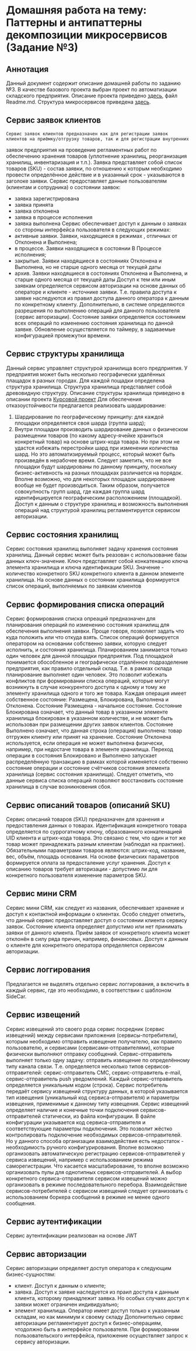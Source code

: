 # Домашняя работа на тему: Паттерны и антипаттерны декомпозиции микросервисов (Задание №3)
## Аннотация
Данный документ содержит описание домашней работы по заданию №3. В качестве базового проекта выбран проект по автоматизации складского предприятия.
Описание проекта приведено [здесь](https://github.com/Kiselb/Software-Architect-2019-11), файл Readme.md.
Структура микросервисов приведена [здесь](https://www.draw.io/?lightbox=1&highlight=0000ff&edit=_blank&layers=1&nav=1&title=apw%20(21).drawio#R7V1Zc%2BM2Ev41qkoerOJ9PEqWnE0lU5nEm93J05bGom1NZNFL0Rk7vz48ALDRaIqQeEgaeVLliBAJQo0%2Bvm40GiP7%2Bun1h2Tx%2FPghXkbrkWUsX0f2bGRZpmME2f%2FylreyJTDDsuEhWS3ZTVXD7erviDUarPVltYy20o1pHK%2FT1bPceBdvNtFdKrUtkiT%2BKt92H6%2Fltz4vHiKl4fZusVZb%2F7tapo%2BsNbSM6ot%2FRauHR%2F5qy2DfPC343axh%2B7hYxl9Bkz0f2ddJHKflp6fX62idU48TpnzupuZbMbIk2qQ6D3y4%2Fzr%2F9X%2B%2FLFd%2Fx7e%2Fu%2F%2BeXD0ZH65cr%2Bzmr8X6hf1kNtr0jdMgiV82yyjvxRjZ06%2BPqzS6fV7c5d9%2BzWY9a3tMn9bZlZl9vI83KZtGM7%2BddR8lafRaO3BTkCNjpCh%2BitLkLbuFP2D4jISMiXxO0q%2FVlAiOeYSzYbiMFRgbPIjOK0JlHxit9qCbE3RMt%2BVi%2B1jcyy8%2BLtI0SjZFi2UUpF2t19fxOk6K7u2bSf5fRyR2HJnENkFi2ydILG5sQ%2BLf%2FOe%2F%2FhN8%2BeG37Ze18%2FHtp98%2Fzf%2B4Ms1BWFMhEkHKHXRzZbqZLsGaDsWaXgd0o0XaVMgULTOlxi7jJH2MH%2BLNYj2vWqcyIat7fo7jZ0a%2BL1GavjH6LV7SWCZu9LpKP4HPf%2BRdjS2XXc5eWdfFxRu7KAeaj24332Y%2FJn5J7qJd3GLQE5VE60W6%2Bkt%2BAUVz9ujHeJW9uprgAE1wgKYtXSQPUcqeqmZukiSLN3Dbc37Ddsd7HAsxUhDI2rzpgcBAnFMOoeIjQZQWImmcgUgagYZIWpRIur2psmayZejgOf9497ZeZfRLmmn3uST0z59Fw%2BLuz4eC%2FL%2B8pFkvEWvvgqgmMsHiGhCVUnN2XyS1VZJmDDcx879Td5T98IwN8s9F%2BzQoWnJLWlz6xV%2BjaLwBt82LvxN%2B24zdxi7Lb03WVf55Wny2i88ef5HoDXYSsIHhec8mIJXndZsm8Z8RN%2FSbOJ9HyfazpsV69ZDDg7tsWgt%2ByadzlUHXCfviabVcFsqdYiRZTLEcFtdskPVKuY1QUhCOEsre4AVHvsOaSUzojKTJ2yduG%2FOL0nC6%2FLIynMWVbDmJOSnt0S5d5JNWt3vL6SPL6WP12pXptA35RZaPHCHlAa%2FlAz7zK0hjqzFAzNQlulEo0ZXZdoPLZHV%2BY%2B%2Bs7iFWD%2FEEd8bqNuKk0GrgXPRAYDutOJe9byjODfzL5FzTHopzQ3mCPeyWdsa56EWW26Rz0QOub7fiXGx9euZcZ0Th07CAjaHDEGXYjEO%2FKz45UmuFOa853C1xZtZuFX%2BnmkD3%2B5HlrXP8%2BTmRpMz7%2F0seliwk4WpbiEI%2BGNN4fi34mn%2BffXrI%2F%2F8h3jzEs%2Fyt302uf5x9z18fcJRcfO7oXbfZt7e%2F%2Fpz%2FjZIMg2Yf5q%2FPSbTdKsriNNF1rV7YxyGzajAFANTmoB4ZEUnW9chKf0pwrwE4fALabfDtlD8Ie1Ydril4V8i58gY84gL5gu0BF5ny7aCFy%2BQNECRHGYQP%2BnXBUFx5iGWP14AK5W8W9xug%2Fym4sxyZD%2FoMwbPB92ciCp07mkpAlnI0KbnozdH0Vbk4s%2BCPh2ypiF0fK%2FhDLL4I4zqVDZ9lAEGE%2BmHGRKrUIUNqIWlg34IuMsHIYP%2FwKR4d09Zg2W3j8VgCKKX9L6baln9k9hlCJAu03zBKl4ZoYkMYNuY4bAZGiigPUVbRXk1c%2BT4YDESTOAM%2FlI9jakm9VY9Xc1ohHG%2FxlAv%2B5vP2uZBlfj8eg3ijI3cuCD8Bdwo72EhEJCA6cnQWVqcLpegiQ2M5rh4A683QhMfwlfm6H%2FOG2cof%2F4Ze9tOejsZVP0fTn3a6dqfbLQcRixd46o6%2BjIaBlKsLpDpJuqDpRjvVe7gYUGMLkzUH3jEyhsd0McQo%2FfxvCKGJD15fmUtF0cOR%2BYBG8Mdb%2FEfCuAC0n3Dpy3p3K5g0OOGx3QrTPXu%2FAptQ1z6yX2HuimHI0JEjR4GPM1GZM0mzjCs5wDcD8gQBr7Q0PN7d5cid%2FjjjWHamAE4yEigcjYM8FLd4nTVFLw8n8hM1r615erJbz5TPkZB%2FD1KWEcQD9WF5v5ZWNBSJO0112IkGRGugbkBoQCoJsz9p1YisnByM8ojYCankwt7IRkdPdFNn5sDz5F%2FROiXcC1qciSj1jiw85%2BjIIvzmkIV37HQ1Plk4ZKkpTdAb0ZKmMW1EJ9AjmQL%2FAyavzeXojqETSTsT6e2Et7h%2Fy5OBTJW3TNvth7nIjG9LQ2CHCAXxNAlxUaZJ%2BE15EtLehxEVqTksOrRnTlzb7Iq9cyLEPhaxOaohJwI%2F4FsBYp4ekr6FiJwTzPIDf6zGY2mgZY37ClhxSg0EtQx5uabON7t0wIW2OvmuJqP0BrgsjXjwmQGuwFCJOizgqknA2hdw7SdT77CrR9iFOIxab7MHZTGNCOzRDSPeO%2BvynauD7J2l6Xb%2BGTEmjly7FNwYVuFRO5JLZZTz1SjfI8%2F3Dlcplfb9vZ39U7MsmX7BAdY5wCzXQHFC7ehTDqqh5AsUPTenFcDb1P1YQn%2FPlJfq5yzA5cF6UCZBJ1LL1ywT2Df8%2Fmxiy7lgD12O9jZN2Wn2SKd5UHnRcJpPTnsHVPR4WO1t05EsXZ9GfIWW32G%2BFUxahwhJ3cZ0mgLT%2Fe5JzAY24bJQbNCby2ITnu3pSQ%2FadOr7KtkCgmpOb1RrkcBiFPl6yBy7suwoayq6ng1Yaa5eoeaTXYq4Yb4hlmQovulP2s4%2F1wMj5oCQxWELCNC5HocECGAabilM1%2FVAmMyUFgLHRZnuGeHca2A%2FYUpY%2BB6GGAzIhiYRhqAKGfTHyGeRBuHIZLN10yBMsze6dZcHgXKrkESJPIj98kjFzg5k4V3wegfsp7Cpb0l9AseBssdE%2BheVVfWeKXoIpxNJjcMuL9jfQD4HJiqRfDYoenBoL%2FgQ9LCHIhEpohDZe5KpJlQNtOgQSsyBU8HG9A4cegMOjiezsKjfdrT8SaqGZT4rcGcb5CCPGZUG82DWiMAEcOgB9hOg4YbaBhM%2BnovhLQs5rKIILQSl4ZC85Z5BdBWXdjSJmDRFNNPoLUDkEY7%2BDNYJQYgQbmaaYjGplHVLd%2FS4SSXr6D49OZELcSEmSpsPup7hq2la05ubM1GCXaNwEV3i06NZsaC%2FIhBE5JdBre3zYiPNEViKpRZl99IFaMVUVQ12w04aaalV7D6E%2BxGh8Ms3n4Q%2BEiuvJZ17W3k9TTWFgIFDOaODgk6fCmW%2FC8IBgmDKO5rVoiWO8ism8iDfRQOKRkAEcgfFzL7GWQzRZjnJj7XI7fB6sd2u7g6EyY2lEAAZXIIKvK1lAUIPJeMq295qyvQpHWEwr3RUU8iwqyx5n4jCd4bcWymLq%2F1t5u5VqFZDaa%2B1LkM9KYJBVLE3qUXo%2Fopu1YQ8TzlcBJZOpIqUJedeK2NTxxmAcZL82kdpsLPw2TpgctPDgStiL8awRjiwmo3wsQNXyl58SjkMmtgUtDuOAWr40iA5QERsWbZIoRdiGoAbYPrvXtlRZyF%2F3a9cYq4i4qGDpj0FNelyMKE7ZFq0S046i%2BnvZMb9Zj3iDap9m5akDF5%2FElZrUcsd7kYdgnmQ7RbtEOTCfQ%2FQ1UcVt5rK4SilHC8DxioHB1lEJYaBLTyxNFVpFYgPyUpBRlVyTeKoG8XwGDLIROhR4MNjVUc5TX4R1mSX39MXv9DVFXoGhIQdb3eWo4nsuGlQm22oHEW%2FLxq2g4dzICc3ioBZkkxmlHrZPnLZsmUrYcgnKYjgCmkrzjj9vVv%2BEZHSJvbpAgjSp62emwhaKEvYNDzNNOHeRJDOLOhHBKOrp8Vq%2FS6EbTjIwkqc2IQyrBRShePw7DStT5QPNFf3OdZ6ROiYiOx8X%2FW%2BCxKEGcZddbckQc8XDXSxM2XsjL5epPSFIZ46KqFuUOHTqcLUexJ3S1yBz5A1Bqz3SxOVwPb7Sch5RYva4kIMaohoPaWb%2B5u%2FvoFhF2TDpclC3dLh%2FR0Rr1O5hiuT%2B3X0ykz6lLTu28yMpWdt9M0Am2rTQZ1oW33cFV5y6dnmOztPYZuDv2b9Zi%2FNRRB9fZVE29Xfi89FV7lYscqIWb%2FuNC%2F4bU%2FXi8%2FReiqMD9eMRYGa%2FN8uWbyLN5voLmX9j4QNhvy1QwxqJdcYB7Ypw0G3E34T8sd6vcosodxHfH%2B%2FjXphEKvFMX0oPAqD73WbBi%2FWf8PlykLdAEB%2FCFJjn%2FC3quDxMbeZLxYequDxrhGlq55VPFWApymDNhe6KyY%2F%2BdEIRey%2Fg6zaS81oPVGIHuKgEbHtYdjFE%2FskDvA%2BXD91rXhczfO1m3sSe%2FwaNNj%2BValxGgh7UX1VanwyiNfwQB1RuipjTXOi6qof8yj5K2NsGMFIKpTuhaJyek2l9OLqY5SsMmrk%2Bme2D3drFEK3OymErs64eniMUnS7q4PmHbyAbDVwI37AYZWBDj1oHgO47g6apz0%2BNUh7DL5mx0CanKvZQZCZD8XPhaTPgswvMEMffJCAviQ0nh1gHltkfMRXnhGMfT2Zae7M8lwtJt3feOB9sYHXMDL0gOPY%2FdsCHt0h4r5kkih0i2FeOgKsmodKdo5G%2B8rkabmCiXO7LcID7mvvIT3tFj3tFpglF2QR7z5hwZRO55O%2B2p0JeCHz7yGb7w9ZlIKef41zFr65c3L692k8nLOiHUtRHIHq1JauYaEy6LDJq7FaPuAG3R7OQ7N0zTEXHai0259%2BvxxdhU9JOHrgxKmpBPMOUTqddrSiTSWnDwtRanJ21H0tMJQ6keaWLuFmAQaBm55gvHcyyG6Y0%2BQFH224pU4o8IdkBbcGre67BNdHIbTTnEIcijl%2B%2BNvVQZyHrbkJFClwYokire6CJDD2sSP%2F5miretjDrBLK9kai%2BFA4taueV%2FVcjVSmQzmlis2ZvhSbs33%2BvX5wTp99YIytPq3%2FaNxjK1N%2BaO0RJcVL7apv7qGrj%2BxxKIvYF2vJZgTsd8S7aSfg2XPcQdt5zgc%2BpsWjMv36OqaF5otTKP3cMoyIjDp1GMegScMcVNBJw%2BrezelZCUUXU2b6IowjjuNVJ43X2xpm0ggwrWVeNRDXgIDL9Y5pMkN8cq5vHWgwDXyQNe6pZ3vpHYrLB2SHU5nl0Dx4ln2lJ83wbmfzfCiqpua5SNlw5cn2PL9huvtO2SjxxKkwi%2Bi3NbNkPQ3NLBq7Ik6ZWU6FB0xeYeMAHgjGIe5rbDhh9a8rlsgukzjPfq1uz%2BDR44d4GeV3%2FAM%3D).
## Сервис заявок клиентов
	Сервис заявок клиентов предназначен как для регистрации заявок клиентов на приёмку/отгрузку товаров, так и для регистрации внутренних 
заявок предприятия на проведение регламентных работ по обеспечению хранения товаров (уплотнение хранилищ, реорганизация хранилищ,
инвентаризация и т.п.).
	Заявка представляет собой список товаров (SKU) - состав заявки, по отношению к которым необходимо провести определённое действие
и в указанный срок - указываются в заголоке заявки.
Сервис предоставляет данные пользователям (клиентам и сотрудника) о состоянии заявок:
* заявка зарегистрирована
* заявка принята
* заявка отклонена
* заявка в процессе исполнения
* заявка выполнена
Сервис обеспечивает доступ к данным о заявках со стороны интерфейса пользователя в следующих режимах:
* активные заявки. Заявки, находящиеся в режимах , отличных от Отклонена и Выполнена;
* в процессе. Заявки находящиеся в состоянии В Процессе исполнения;
* закрытые. Заявки находящиеся в состояниях Отклонена и Выполнена, но не старше одного месяца от текущей даты
* архив. Заявки находящиеся в состояниях Отклонена и Выполнена, и старше одного месяца от текущей даты
Доступ к тем или иным заявкам определяется сервисом авторизации на основе данных об операторе и клиенте - источнике заявки.
Т.е. правила доступа к заявке наследуются из правил доступа данного оператора к данным по конкретному клиенту.
Дополнительно, в системе определяются разрешения по выполнению операций для данного пользователя (сервис авторизации).
Состояние заявки определяется состоянием всех операций по изменению состояния хранилища по данной заявке. Обновление
осуществляется по таймеру, в задаваемые конфигурацией промежутки времени.

## Сервис структуры хранилища
Данный сервис управляет структурой хранилища всего предприятия. У предприятия может быть несколько географически
удалённых плащадок в разных городах. Для каждой пощадки определена структура хранилища. Структура хранилища представляет собой
древовидную структуру. Описание структуры хранилища приведено в описании проекта [Курсовой проект](https://github.com/Kiselb/Software-Architect-2019-11)
Для обеспечения отказоустойчивости предлагается реализовать шардирование:
1. Шардирование по географическому принципу: для каждой площадки определяется своя шарда (группа шард);
2. Внутри площадки производить шардирование данных о физическом размещении товаров (по какому адресу-ячейке храниться конкретный товар) на основе штрих-кода товара.
Но при этом не удастся избежать перестройки шард при изменении количества шард. Но это автоматизируемый процесс, который может быть произведён в нерабочее время.
Следует заметить, что не все площадки будут шардированы по данному принципу, поскольку бизнес-активность на разных площадках различается на порядок.
Вполне возможно, что для некоторых площадок шардирование вообще не будет производиться.
Таким образом, получается совокупность групп шард, где каждая группа шард идентифицируется географическим расположением (площадкой).
Доступ к данным о структуре хранилищ и возможность выполнения операций над структурой хранилищ регламентируется сервисом авторизации.

## Сервис состояния хранилищ
Сервис состояния хранилищ выполняет задачу хранения состояния хранилищ. Данный сервис может быть реазован с использование
базы данных ключ-значение. Ключ представляет собой конкатенацию ключа элемента хранилища и ключа идентификации SKU. Значение -
количество конкретного SKU конкретного клиента в данном элементе хранилища. На основе данных о состоянии хранилища формируется 
список операций, выполняемых по заявкам клиентов

## Сервис формирования списка операций
Сервис формирования списка опреаций предназначен для планирования операций по изменению состояния хранилищ
для обеспечения выполнения заявки. Проще говоря, позволяет задать что куда положить или что откуда взять.
Список операций формируется оператором на основании собственно заявки, которую следует исполнить, и состояния хранилища.
Планированием занимается только один человек для данной площадки предприятия. Под площадкой понимается обособленное и географически
отдалённое подразделение предприятия, как правило отдельный склад. Т.е. в рамках склада планирование выполняет один человек.
Это позволит избежать конфликтов при формировании списка операций, которые могут возникнуть в случае конкурентого
доступа к одному и тому же элементу хранилища одного и того же товара.
Каждая операция имеет собственное состояние: Размещена, Блокирована, Выполнена и Отклонена. Состояние Размещена -
начальное состояние. Состояние Блокирована означает, что данный товар в указанном элементе хранилища блокирован в указанном количестве,
и не может быть использован при размещении других заявок клиентов. Состояние Выполнено означает, что данная строка (операция)
выполнена: товар отгружен клиенту или принят на хранение. Состояние Отклонена используется, если операция не может выполнена
физически, например, при недостаче товара в элементе хранилища.
Переход операции в состояния Блокировано и Выполнено запускает распределённую транзакцию в рамках которой изменяется
собственно состояние операции и состояние счётчиков состояния элемента хранилища (сервис состояния хранилища).
Следует отметить, что данные сервиса списка операций позволяют восстановить состояние хранилища в случае
возникновения сбоя.

## Сервис описаний товаров (описаний SKU)
Сервис описаний товаров (SKU) предназначен для хранения и предоставления данных о товарах. Идентификация конкретного
товара определяется по суррогатному ключу, образованного конкатенацией UID клиента и штрих-кода товара. Это связано
с тем, что один и тот же товар может принадлежать разным клиентам (наблюдал на практике).
Обязательными параметрами товаров являются: штрих-код, название, вес, объём, площадь основания. На основе физических параметров
формируется оплата за предосталение услуг хранения.
Доступ к описанию товаров требует авторизации - допустимо ли для конкретного пользователя изменение параметров SKU. 

## Сервис мини CRM
Сервис мини CRM, как следует из названия, обеспечивает хранение и доступ к контактной информации о клиентах.
Особо следует отметить, что данный сервис предоставляет доступ о состоянии клиента сервису заявок.
Состояние клиента определяет допустимо или нет принимать заявки от данного клиента. Приём заявок от конкретного клиента
может отклонён в силу ряда причин, например, финансовых.
Доступ к данным о клиенте для конкретного оператора определяется сервисом авторизации.

## Сервис логгирования
Предлагается не выделять отдельно сервис логгирования, а включить в каждый сервис, где это необходимо, в соответствии с шаблоном SideCar. 

## Сервис извещений
Сервис извещений это своего рода сервис посредник (сервис извещений) между сервисами приложения (сервисы-потребители), которым необходимо отправить
извещение получателю, как правило пользователю, и сервисами (сервисами-отправителями), которые физически выполняют отправку сообщений.
Сервис-отправитель выполняет только одну задачу: отправить извещение по определённому типу канала связи.
Т.е. определяется несколько типов сервисов-отправителей: сервис-отправитель СМС, сервис-отправитель e-mail, сервис-отправитель push
уведомлений. Каждый сервис-отправитель определяется уникальным кодом (строка).
	Сервис потребитель передаёт сервису извещений структуру данных, в которой указывается тип извещения (уникальный код сервиса-отправителя)
и параметры извещения, применимые к данному типу извещения.
	Сервис извещений определяет наличие и конечные точки подключения сервисов-отправителей статически, из файла конфигурации.
В файле конфигурации указывается код сервиса-отправителя и соответствующие параметры подключения. Это позволит жёстко контролировать
подключение необходимых сервисов-отправителей. Но у данного способа организации взаимодействия есть недостаток - необходимость ручного
конфигурирования.
	Вполне возможно организовать автоматическую регистрацию сервисов-отправителей у сервиса извещений, например с использованием режима
саморегистрации.
	Что касается масштабирование, то вполне возможно организовать пулы для однотипных сервисов-отправителей. А выбор конкретного сервиса-отправителя
сервисом извещений можно организовать в режиме последовательного перебора.
	Взаимодействие сервисов-потребителей с сервисом извещений следует организовать с использованием боркера сообщений в режиме
не менее одного сообщения.

## Сервис аутентификации
Сервис аутентификации реализован на основе JWT

## Сервис авторизации
Сервис авторизации определяет доступ оператора к следующим бизнес-сущностям:
* клиент. Доступ к данным о клиенте;
* заявка. Доступ к заявке наследуется из праил доступа к данным клиента, которому принадлежит заявка.
	Но особых случаях доступ к заявки может ограничен индивидуально;
* элемент хранилища. Оператор имеет доступ только к указанным складам, но как минимум к своему складу
Дополнительно сервис авторизации регламентирует доступ к бизнес-операциям, чтодолжно быть в интерфейсе пользователя.
При формировании пользовательского интерфейса, приложение осуществляет запрос к сервису авторизации.
